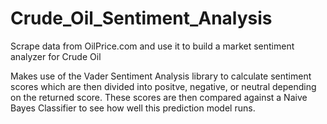 # Crude_Oil_Sentiment_Analysis
Scrape data from OilPrice.com and use it to build a market sentiment analyzer for Crude Oil

Makes use of the Vader Sentiment Analysis library to calculate sentiment scores which are then divided into positve, negative, or neutral depending on the returned score. These scores are then compared against a Naive Bayes Classifier to see how well this prediction model runs. 
